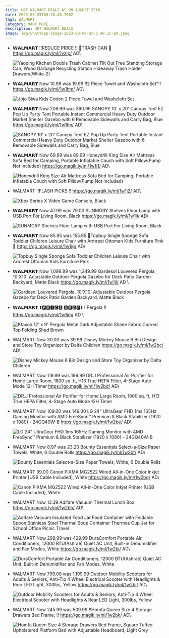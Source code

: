 ```yaml
---
title: HOT WALMART DEALS AS ON AUGUST 25th
date: 2023-08-25T08:26:48.700Z
tags: WALMART
Category: MANY MORE.......
description: HOT WALMART DEALS
image: img/whatsapp-image-2023-08-09-at-3.49.15-pm.jpeg
---
```

* 𝗪𝗔𝗟𝗠𝗔𝗥𝗧
  ‼️REDUCE PRICE ‼️
  🌟TRASH CAN 🌟
  https://go.magik.ly/ml/1vzlp/
  AD\

  ![Yaoping Kitchen Double Trash Cabinet Tilt Out Free Standing Storage Can, Wood Garbage Recycling Station Hideaway Trash Holder Drawers(White-2)](https://i5.walmartimages.com/seo/Yaoping-Kitchen-Double-Trash-Cabinet-Tilt-Out-Free-Standing-Storage-Can-Wood-Garbage-Recycling-Station-Hideaway-Trash-Holder-Drawers-White-2_16f4101f-0d3f-404f-a057-43b3aa7915fa.f3a515a929a9d95a1b1efe20ea73e131.jpeg?odnHeight=768&odnWidth=768&odnBg=FFFFFF)
* 𝗪𝗔𝗟𝗠𝗔𝗥𝗧
  Now 10.98 was 19.99
  ‼️2 Piece Towel and Washcloth Set"‼️
  https://go.magik.ly/ml/1w1hm/
  AD\

  ![Jojo Siwa Kids Cotton 2 Piece Towel and Washcloth Set](https://i5.walmartimages.com/seo/Jojo-Siwa-Kids-Cotton-2-Piece-Towel-and-Washcloth-Set_e2b539a6-f52f-4cea-b7e0-8b30119d0f32.13e85199cf6ffa14404b12dcbdaf3edc.jpeg?odnHeight=768&odnWidth=768&odnBg=FFFFFF)
* 𝗪𝗔𝗟𝗠𝗔𝗥𝗧
  Now 209.99 was 390.99
  SANOPY 10' x 20' Canopy Tent EZ Pop Up Party Tent Portable Instant Commercial Heavy Duty Outdoor Market Shelter Gazebo with 6 Removable Sidewalls and Carry Bag, Blue
  https://go.magik.ly/ml/1w1hn/
  AD\

  ![SANOPY 10' x 20' Canopy Tent EZ Pop Up Party Tent Portable Instant Commercial Heavy Duty Outdoor Market Shelter Gazebo with 6 Removable Sidewalls and Carry Bag, Blue](https://i5.walmartimages.com/asr/097b84e6-11a8-40a9-916b-09b3ab52501e.60891115133568128f2e4879d0f94951.jpeg?odnHeight=768&odnWidth=768&odnBg=FFFFFF)
* 𝗪𝗔𝗟𝗠𝗔𝗥𝗧
  Now 69.99 was 89.99
  Honeydrill King Size Air Mattress Sofa Bed for Camping, Portable Inflatable Couch with Soft Pillow(Pump Not Included)
  https://go.magik.ly/ml/1w1i1/
  AD\

  ![Honeydrill King Size Air Mattress Sofa Bed for Camping, Portable Inflatable Couch with Soft Pillow(Pump Not Included)](https://i5.walmartimages.com/seo/Honeydrill-King-Size-Air-Mattress-Sofa-Bed-for-Camping-Portable-Inflatable-Couch-with-Soft-Pillow-Pump-Not-Included_9ffafdac-5fe9-48fd-af20-0e9999e0cd74.74c7bee8147674c3a1e8f61c186cc40d.jpeg?odnHeight=2000&odnWidth=2000&odnBg=FFFFFF)
* WALMART
  ‼️FLASH PICKS ‼️
  https://go.magik.ly/ml/1w1j2/
  AD\

  ![Xbox Series X Video Game Console, Black](https://i5.walmartimages.com/seo/Xbox-Series-X-Video-Game-Console-Black_9f8c06f5-7953-426d-9b68-ab914839cef4.5f15be430800ce4d7c3bb5694d4ab798.jpeg?odnHeight=2000&odnWidth=2000&odnBg=FFFFFF)
* 𝗪𝗔𝗟𝗠𝗔𝗥𝗧
  Now 47.99 was 79.00
  SUNMORY Shelves Floor Lamp with USB Port For Living Room, Black
  https://go.magik.ly/ml/1w1ii/
  AD\

  ![SUNMORY Shelves Floor Lamp with USB Port For Living Room, Black](https://i5.walmartimages.com/seo/SUNMORY-Shelves-Floor-Lamp-with-USB-Port-For-Living-Room-Black_5be9c51b-fb04-4f1a-8471-5220d4097994.56ba24cab55253f7f0dfc8472e8ea3d9.jpeg?odnHeight=2000&odnWidth=2000&odnBg=FFFFFF)
* 𝗪𝗔𝗟𝗠𝗔𝗥𝗧
  Now 85.95 was 155.95
  💞Topbuy Single Sponge Sofa Toddler Children Leisure Chair with Armrest Ottoman Kids Furniture Pink💞
  https://go.magik.ly/ml/1w1jg/
  AD\

  ![Topbuy Single Sponge Sofa Toddler Children Leisure Chair with Armrest Ottoman Kids Furniture Pink](https://i5.walmartimages.com/asr/586133e5-43e0-4cb0-8cbb-e52758d67866_1.1fdf33ddf631231f6784697ade635ef8.jpeg?odnHeight=2000&odnWidth=2000&odnBg=FFFFFF)
* 𝗪𝗔𝗟𝗠𝗔𝗥𝗧
  Now 1,099.99 was 1,249.99
  Gardesol Louvered Pergola, 10'X10' Adjustable Outdoor Pergola Gazebo for Deck Patio Garden Backyard, Matte Black
  https://go.magik.ly/ml/1w1jl/
  AD \

  ![Gardesol Louvered Pergola, 10'X10' Adjustable Outdoor Pergola Gazebo for Deck Patio Garden Backyard, Matte Black](https://i5.walmartimages.com/seo/Gardesol-Louvered-Pergola-10-X10-Adjustable-Outdoor-Pergola-Gazebo-for-Deck-Patio-Garden-Backyard-Matte-Black_7a404b57-6a49-4794-808f-01ceb24f6c84.3fa643874066880f7fb3ac0cff30fdd6.jpeg?odnHeight=2000&odnWidth=2000&odnBg=FFFFFF)
* 𝗪𝗔𝗟𝗠𝗔𝗥𝗧
  ⬇️🅿🆁🅸🅲🅴 🅳🆁🅾🅿⬇️
  ‼️Pergola  ‼️
  https://go.magik.ly/ml/1w1jm/
  AD \

  ![Ktaxon 12' x 9' Pergola Metal Dark Adjustable Shade Fabric Curved Top Folding Shed Brown](https://i5.walmartimages.com/seo/Ktaxon-12-x-9-Pergola-Metal-Dark-Adjustable-Shade-Fabric-Curved-Top-Folding-Shed-Brown_8b29eeee-719d-4abc-ab44-bb377622e123.4587bce7ec9ec19581d1e3cdaecaee2c.jpeg?odnHeight=768&odnWidth=768&odnBg=FFFFFF)
* WALMART
  Now 30.00 was 39.99
  Disney Mickey Mouse 6 Bin Design and Store Toy Organizer by Delta Children
  https://go.magik.ly/ml/1w2bc/
  AD\

  ![Disney Mickey Mouse 6 Bin Design and Store Toy Organizer by Delta Children](https://i5.walmartimages.com/seo/Disney-Mickey-Mouse-6-Bin-Design-and-Store-Toy-Organizer-by-Delta-Children_eac83f5c-4015-4b1c-a9c8-3cb73ac7e988.a96d5d1057156016598de2828aee5d02.jpeg?odnHeight=2000&odnWidth=2000&odnBg=FFFFFF)
* WALMART
  Now 119.99 was 189.99
  DR.J Professional Air Purifier for Home Large Room, 1800 sq. ft, H13 True HEPA Filter, 4-Stage Auto Mode 12H Timer
  https://go.magik.ly/ml/1w2bd/
  AD\

  ![DR.J Professional Air Purifier for Home Large Room, 1800 sq. ft, H13 True HEPA Filter, 4-Stage Auto Mode 12H Timer](https://i5.walmartimages.com/seo/DR-J-Professional-Air-Purifier-for-Home-Large-Room-1800-sq-ft-H13-True-HEPA-Filter-4-Stage-Auto-Mode-12H-Timer_bdd8fba8-c107-4d78-af46-84c89b50199d.5d668d71f0aaf4cc441c13de49af279c.jpeg?odnHeight=2000&odnWidth=2000&odnBg=FFFFFF)
* WALMART
  Now 109.00 was 149.00
  LG 24” UltraGear FHD 1ms 165Hz Gaming Monitor with AMD FreeSync™ Premium & Black Stabilizer (1920 x 1080) - 24GQ40W-B
  https://go.magik.ly/ml/1w2be/
  AD\

  ![LG 24” UltraGear FHD 1ms 165Hz Gaming Monitor with AMD FreeSync™ Premium & Black Stabilizer (1920 x 1080) - 24GQ40W-B](https://i5.walmartimages.com/seo/LG-24-UltraGear-FHD-1ms-165Hz-Gaming-Monitor-with-AMD-FreeSync-Premium-Black-Stabilizer-1920-x-1080-24GQ40W-B_cfbb0213-e5d9-4402-a793-62e12a29f175.a51d4cb3cdc4034d0cc4879014227b1d.jpeg?odnHeight=2000&odnWidth=2000&odnBg=FFFFFF)
* WALMART
  Now 8.97 was 23.20
  Bounty Essentials Select-a-Size Paper Towels, White, 6 Double Rolls
  https://go.magik.ly/ml/1w2bf/
  AD\

  ![Bounty Essentials Select-a-Size Paper Towels, White, 6 Double Rolls](https://i5.walmartimages.com/seo/Bounty-Essentials-Select-a-Size-Paper-Towels-White-6-Double-Rolls_193c7c5f-6aaa-4e27-8f0c-27c5aaa346b8.a30fd9b00c8ad02112cb0be658b893c4.jpeg?odnHeight=2000&odnWidth=2000&odnBg=FFFFFF)
* WALMART
  39.00
  Canon PIXMA MG2522 Wired All-in-One Color Inkjet Printer \[USB Cable Included], White
  https://go.magik.ly/ml/1w2bg/
  AD\

  ![Canon PIXMA MG2522 Wired All-in-One Color Inkjet Printer \[USB Cable Included\], White](https://i5.walmartimages.com/seo/Canon-PIXMA-MG2522-Wired-All-in-One-Color-Inkjet-Printer-USB-Cable-Included-White_c1cfe8a9-a392-4434-b975-f24bec7b86f2.d632cc3fc01b230498af010fcafa3d11.jpeg?odnHeight=2000&odnWidth=2000&odnBg=FFFFFF)
* WALMART
  Now 13.39 
  Adifare Vacuum Thermal Lunch Box 
  https://go.magik.ly/ml/1w2bh/
  AD\

  ![Adifare Vacuum Insulated Food Jar Food Container with Foldable Spoon,Stainless Steel Thermal Soup Container Thermos Cup Jar for School Office Picnic Travel](https://i5.walmartimages.com/seo/Adifare-Vacuum-Insulated-Food-Jar-Container-Foldable-Spoon-Stainless-Steel-Thermal-Soup-Thermos-Cup-School-Office-Picnic-Travel_671645d6-2985-4ec2-bbe5-8211ed9cdc9d.ed83ae1a7fbc4fb113930134e765bdd7.jpeg?odnHeight=2000&odnWidth=2000&odnBg=FFFFFF)
* WALMART
  Now 299.99 was 429.99
  DuraComfort Portable Air Conditioners, 12000 BTU(Ashrae) Quiet AC Unit, Built-in Dehumidifier and Fan Modes, White
  https://go.magik.ly/ml/1w2bi/
  AD\

  ![DuraComfort Portable Air Conditioners, 12000 BTU(Ashrae) Quiet AC Unit, Built-in Dehumidifier and Fan Modes, White](https://i5.walmartimages.com/seo/DuraComfort-Portable-Air-Conditioners-12000-BTU-Ashrae-Quiet-AC-Unit-Built-in-Dehumidifier-and-Fan-Modes-White_2a450675-9c11-450b-921c-30f2732a3cbb.c27c0b61c191aa9fd93a4dcb908c0f81.jpeg?odnHeight=2000&odnWidth=2000&odnBg=FFFFFF)
* WALMART
  Now 799.00 was 1,199.99
  Outdoor Mobility Scooters for Adults & Seniors, Anti-Tip 4 Wheel Electrical Scooter with Headlights & Rear LED Light, 300lbs, Yellow
  https://go.magik.ly/ml/1w2bj/
  AD\

  ![Outdoor Mobility Scooters for Adults & Seniors, Anti-Tip 4 Wheel Electrical Scooter with Headlights & Rear LED Light, 300lbs, Yellow](https://i5.walmartimages.com/seo/Outdoor-Mobility-Scooters-for-Adults-Seniors-Anti-Tip-4-Wheel-Electrical-Scooter-with-Headlights-Rear-LED-Light-300lbs-Yellow_9a79e120-f4d4-4a10-8be1-1c0bb9150e6a.5dfa46cbdace24e3aeb023d14c4885d8.jpeg?odnHeight=2000&odnWidth=2000&odnBg=FFFFFF)
* WALMART
  Now 245.99 was 509.99
  ‼️Homfa Queen Size 4 Storage Drawers Bed Frame, ‼️
  https://go.magik.ly/ml/1w2bk/
  AD\

  ![Homfa Queen Size 4 Storage Drawers Bed Frame, Square Tufted Upholstered Platform Bed with Adjustable Headboard, Light Grey](https://i5.walmartimages.com/seo/Homfa-Queen-Size-4-Storage-Drawers-Bed-Frame-Square-Tufted-Upholstered-Platform-Bed-with-Adjustable-Headboard-Light-Grey_bcd2c95a-18b6-4a59-9a06-3b837a3d385c.46d41f45a6868ebcc228d60f0e134784.jpeg?odnHeight=2000&odnWidth=2000&odnBg=FFFFFF)